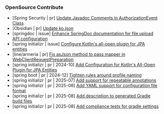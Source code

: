 ### OpenSource Contribute
- [Spring Security | pr] [Update Javadoc Comments in AuthorizationEvent Class](https://github.com/spring-projects/spring-security/pull/14175)
- [Obsidian | pr] [Update ko.json](https://github.com/obsidianmd/obsidian-translations/pull/906)
- [springdoc | issue] [Enhance SpringDoc documentation for file upload API configuration](https://github.com/springdoc/springdoc.github.io/issues/77)
- [spring initializr | issue] [Configure Kotlin's all-open plugin for JPA entities](https://github.com/spring-io/initializr/issues/1572)
- [line/armeria | pr] [Fix asJson method to pass mapper in WebClientRequestPreparation](https://github.com/line/armeria/pull/5512)
- [spring initializr | pr | 2024-10] [Add Configuration for Kotlin's All-Open Plugin for JPA Entities](https://github.com/spring-io/initializr/pull/1576)
- [spring boot | pr | 2024-12] [Tighten rules around profile naming](https://github.com/spring-projects/spring-boot/pull/43176)
- [spring initializr | pr | 2025-07] [Add support for repeatable annotations](https://github.com/spring-io/initializr/pull/1670)
- [spring initializr | pr | 2025-08] [Add YAML support for configuration file format](https://github.com/spring-io/initializr/pull/1682)
- [spring initializr | pr | 2025-08] [Add description to generated Gradle build files](https://github.com/spring-io/initializr/pull/1684)
- [spring initializr | pr | 2025-08] [Add compliance tests for gradle settings](https://github.com/spring-io/initializr/pull/1685)
